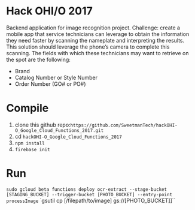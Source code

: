 # Hack OHI/O 2017
Backend application for image recognition project.
Challenge: create a mobile app that service technicians can
leverage to obtain the information they need faster by scanning the nameplate and interpreting the
results. This solution should leverage the phone’s camera to complete this scanning. The fields with
which these technicians may want to retrieve on the spot are the following:
* Brand
* Catalog Number or Style Number
* Order Number (GO# or PO#)

# Compile
1) clone this github repo:`https://github.com/SweetmanTech/hackOHI-O_Google_Cloud_Functions_2017.git`
2) cd `hackOHI-O_Google_Cloud_Functions_2017`
3) `npm install`
4) `firebase init`

# Run
`sudo gcloud beta functions deploy ocr-extract --stage-bucket [STAGING_BUCKET] --trigger-bucket [PHOTO_BUCKET] --entry-point processImage`
`gsutil cp [/filepath/to/image]  gs://[PHOTO_BUCKET]]``
